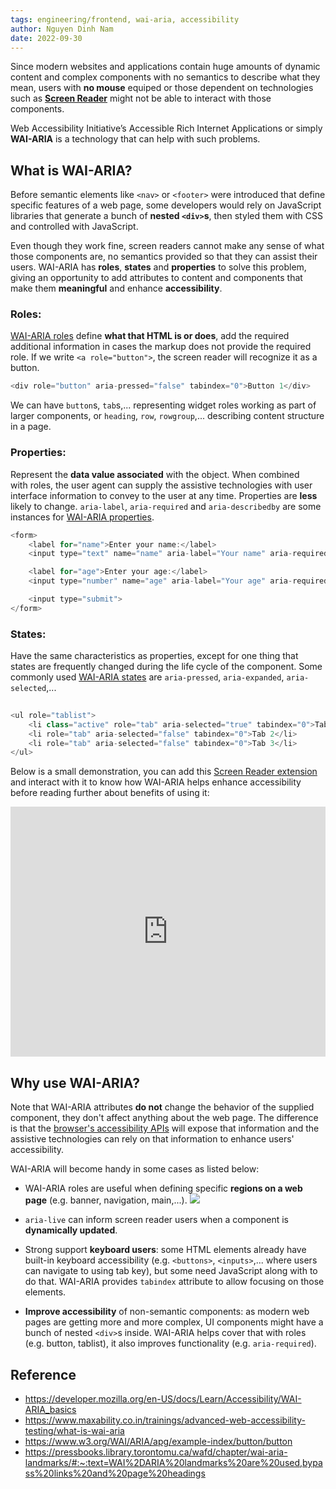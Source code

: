 ```yaml
---
tags: engineering/frontend, wai-aria, accessibility
author: Nguyen Dinh Nam
date: 2022-09-30
---
```


Since modern websites and applications contain huge amounts of dynamic content and complex components with no semantics to describe what they mean, users with **no mouse** equiped or those dependent on technologies such as **[Screen Reader](https://chrome.google.com/webstore/detail/screen-reader/kgejglhpjiefppelpmljglcjbhoiplfn/related?hl=en)** might not be able to interact with those components.

Web Accessibility Initiative’s Accessible Rich Internet Applications or simply **WAI-ARIA** is a technology that can help with such problems.

## What is WAI-ARIA?
Before semantic elements like `<nav>` or `<footer>` were introduced that define specific features of a web page, some developers would rely on JavaScript libraries that generate a bunch of **nested `<div>`s**, then styled them with CSS and controlled with JavaScript. 

Even though they work fine, screen readers cannot make any sense of what those components are, no semantics provided so that they can assist their users. WAI-ARIA has **roles**, **states** and **properties** to solve this problem, giving an opportunity to add attributes to content and components that make them **meaningful** and enhance **accessibility**.

### Roles:
[WAI-ARIA roles](https://developer.mozilla.org/en-US/docs/Web/Accessibility/ARIA/Roles) define **what that HTML is or does**, add the required additional information in cases the markup does not provide the required role. If we write `<a role="button">`, the screen reader will recognize it as a button.

```javascript
<div role="button" aria-pressed="false" tabindex="0">Button 1</div>
```

We can have `button`s, `tab`s,... representing widget roles working as part of larger components, or `heading`, `row`, `rowgroup`,... describing content structure in a page.

### Properties:
Represent the **data value associated** with the object. When combined with roles, the user agent can supply the assistive technologies with user interface information to convey to the user at any time. Properties are **less** likely to change. `aria-label`, `aria-required` and `aria-describedby` are some instances for [WAI-ARIA properties](https://developer.mozilla.org/en-US/docs/Web/Accessibility/ARIA/Attributes).

```javascript
<form>
	<label for="name">Enter your name:</label>
	<input type="text" name="name" aria-label="Your name" aria-required="true" placeholder="Your name">

	<label for="age">Enter your age:</label>
	<input type="number" name="age" aria-label="Your age" aria-required="true" placeholder="Your age">

	<input type="submit">
</form>
```

### States:
Have the same characteristics as properties, except for one thing that states are frequently changed during the life cycle of the component. Some commonly used [WAI-ARIA states](https://developer.mozilla.org/en-US/docs/Web/Accessibility/ARIA/Attributes) are `aria-pressed`, `aria-expanded`, `aria-selected`,...

```javascript
  
<ul role="tablist">
	<li class="active" role="tab" aria-selected="true" tabindex="0">Tab 1</li>
	<li role="tab" aria-selected="false" tabindex="0">Tab 2</li>
	<li role="tab" aria-selected="false" tabindex="0">Tab 3</li>
</ul>
```

Below is a small demonstration, you can add this [Screen Reader extension](https://chrome.google.com/webstore/detail/screen-reader/kgejglhpjiefppelpmljglcjbhoiplfn/related?hl=en) and interact with it to know how WAI-ARIA helps enhance accessibility before reading further about benefits of using it:
<iframe height="400" style="width: 100%;" scrolling="no" title="WAI-ARIA" src="https://codepen.io/nguyend-nam/embed/XWqZPPE?default-tab=result" frameborder="no" allowfullscreen="true"></iframe>

## Why use WAI-ARIA?
Note that WAI-ARIA attributes **do not** change the behavior of the supplied component, they don't affect anything about the web page. The difference is that the [browser's accessibility APIs](https://wiki.mozilla.org/Accessibility/WebAccessibilityAPI) will expose that information and the assistive technologies can rely on that information to enhance users' accessibility.

WAI-ARIA will become handy in some cases as listed below:
- WAI-ARIA roles are useful when defining specific **regions on a web page** (e.g. banner, navigation, main,...).
![](https://i.imgur.com/R1s3rBm.jpg)

- `aria-live` can inform screen reader users when a component is **dynamically updated**.
- Strong support **keyboard users**: some HTML elements already have built-in keyboard accessibility (e.g. `<buttons>`, `<inputs>`,... where users can navigate to using tab key), but some need JavaScript along with to do that. WAI-ARIA provides `tabindex` attribute to allow focusing on those elements.
- **Improve accessibility** of non-semantic components: as modern web pages are getting more and more complex, UI components might have a bunch of nested `<div>`s inside. WAI-ARIA helps cover that with roles (e.g. button, tablist), it also improves functionality (e.g. `aria-required`).

## Reference
- https://developer.mozilla.org/en-US/docs/Learn/Accessibility/WAI-ARIA_basics
- https://www.maxability.co.in/trainings/advanced-web-accessibility-testing/what-is-wai-aria
- https://www.w3.org/WAI/ARIA/apg/example-index/button/button
- https://pressbooks.library.torontomu.ca/wafd/chapter/wai-aria-landmarks/#:~:text=WAI%2DARIA%20landmarks%20are%20used,bypass%20links%20and%20page%20headings
